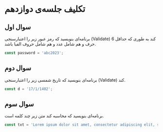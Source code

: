 # تکلیف جلسه‌ی دوازدهم

## سوال اول

برنامه‌ای بنویسید که رمز عبور زیر را اعتبارسنجی (Validate) کند به طوری که حداقل 6 حرف و هم شامل عدد و هم شامل حروف الفبا باشد.

```js
const password = 'abc2023';
```

## سوال دوم

برنامه‌ای بنویسید که تاریخ شمسی زیر را اعتبارسنجی (Validate) کند.

```js
const d = '17/1/1402';
```

## سوال سوم

برنامه‌ای بنویسید که محاسبه کند متن زیر چند کلمه است.

```js
const txt = 'Lorem ipsum dolor sit amet, consectetur adipiscing elit, sed do eiusmod tempor incididunt ut labore et dolore magna aliqua.';
```